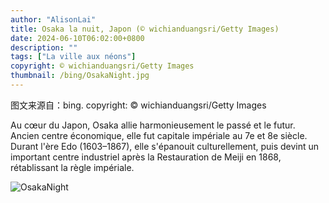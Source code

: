 ```yaml
---
author: "AlisonLai"
title: Osaka la nuit, Japon (© wichianduangsri/Getty Images)
date: 2024-06-10T06:02:00+0800
description: ""
tags: ["La ville aux néons"]
copyright: © wichianduangsri/Getty Images
thumbnail: /bing/OsakaNight.jpg
---
```

图文来源自：bing.  copyright: © wichianduangsri/Getty Images

Au cœur du Japon, Osaka allie harmonieusement le passé et le futur. Ancien centre économique, elle fut capitale impériale au 7e et 8e siècle. Durant l'ère Edo (1603–1867), elle s'épanouit culturellement, puis devint un important centre industriel après la Restauration de Meiji en 1868, rétablissant la règle impériale.

![OsakaNight](/bing/OsakaNight.jpg)